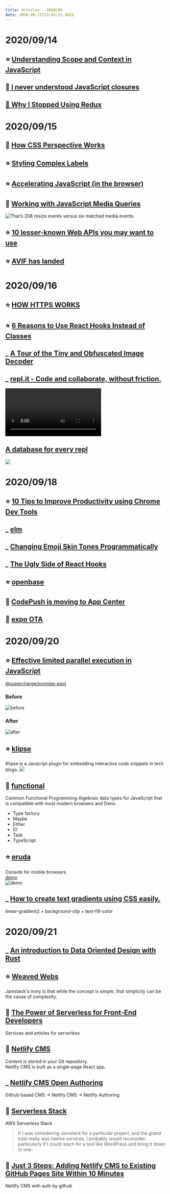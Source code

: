 ```yaml
---
title: Articles - 2020/09
date: 2020-09-21T13:43:21.492Z
---
```

# 2020/09/14

## ⭐️ [Understanding Scope and Context in JavaScript](http://ryanmorr.com/understanding-scope-and-context-in-javascript/)

## 🌠[ I never understood JavaScript closures](https://medium.com/dailyjs/i-never-understood-javascript-closures-9663703368e8)

## [🌟 Why I Stopped Using Redux](https://dev.to/g_abud/why-i-quit-redux-1knl)

# 2020/09/15

## 🌠 [How CSS Perspective Works](https://css-tricks.com/how-css-perspective-works/)

## ⭐️ [Styling Complex Labels](https://cloudfour.com/thinks/styling-complex-labels/)

## ⭐️ [Accelerating JavaScript (in the browser)](https://hyphaebeast.club/writing/accelerating-js/)

## 🌟 [Working with JavaScript Media Queries](https://css-tricks.com/working-with-javascript-media-queries/)

![That’s 208 resize events versus six matched media events.](https://i0.wp.com/css-tricks.com/wp-content/uploads/2020/08/image-48.png?w=600&ssl=1)

## ⭐️ [10 lesser-known Web APIs you may want to use](https://blog.greenroots.info/10-lesser-known-web-apis-you-may-want-to-use-ckejv75cr012y70s158n85yhn)

## ⭐️ [AVIF has landed](https://jakearchibald.com/2020/avif-has-landed/)

# 2020/09/16

## ⭐️ [HOW HTTPS WORKS](https://howhttps.works/)

## ⭐️ [6 Reasons to Use React Hooks Instead of Classes](https://blog.bitsrc.io/6-reasons-to-use-react-hooks-instead-of-classes-7e3ee745fe04)

## _ [A Tour of the Tiny and Obfuscated Image Decoder](http://eastfarthing.com/blog/2020-09-14-decoder/)

## _ [repl.it - Code and collaborate, without friction.](https://repl.it/)

![](https://cms.repl.it/assets/landing.mp4)

## [A database for every repl](https://blog.repl.it/database)

![](https://blog.repl.it/images/database/database1.gif)

# 2020/09/18

## ⭐️ [10 Tips to Improve Productivity using Chrome Dev Tools](https://blog.bitsrc.io/10-tips-to-improve-productivity-using-chrome-dev-tools-7918fc8203f3)

## _ [elm](https://elm-lang.org/)

## _ [Changing Emoji Skin Tones Programmatically](https://css-tricks.com/changing-emoji-skin-tones-programmatically/)

## _ [The Ugly Side of React Hooks](https://medium.com/swlh/the-ugly-side-of-hooks-584f0f8136b6)

## ⭐️ [openbase](https://openbase.io/)

## 🌠 [CodePush is moving to  App Center](https://microsoft.github.io/code-push/)

## 🌠 [expo OTA](https://docs.expo.io/guides/configuring-ota-updates/)

# 2020/09/20

## ⭐️ [Effective limited parallel execution in JavaScript](https://medium.com/@arsenyyankovsky/effective-limited-parallel-execution-in-javascript-ea2a1fb9a632)

[@supercharge/promise-pool](https://github.com/supercharge/promise-pool)

### Before

![before](https://miro.medium.com/max/700/1*JKOyeGsdb01Skh3oz8-8Bg.png)

### After

![after](https://miro.medium.com/max/700/1*p0wnV6WLTPniBGkdhQN_ZA.png)

## ⭐️ [klipse](https://github.com/viebel/klipse)

Klipse is a Javacript plugin for embedding interactive code snippets in tech blogs.
![](https://raw.githubusercontent.com/viebel/klipse/master/images/javascript-snippet.gif)

## 🌟 [functional](https://github.com/sebastienfilion/functional)

Common Functional Programming Algebraic data types for JavaScript that is compatible with most modern browsers and Deno.

* Type factory
* Maybe
* Either
* IO
* Task
* TypeScript

## ⭐️ [eruda](https://github.com/liriliri/eruda)

Console for mobile browsers\
[demo](https://eruda.liriliri.io)\
![demo](https://raw.githubusercontent.com/liriliri/eruda/master/doc/qrcode.png)

## _ [How to create text gradients using CSS easily.](https://dev.to/tejash023/how-to-create-text-gradients-using-css-easily-1kac)

linear-gradient() + background-clip + text-fill-color

# 2020/09/21

## _ [An introduction to Data Oriented Design with Rust](https://jamesmcm.github.io/blog/2020/07/25/intro-dod/)

## ⭐️ [Weaved Webs](https://css-tricks.com/weaved-webs/)

Jamstack's irony is that while the concept is simple, that simplicity can be the cause of complexity.

## 🌠 [The Power of Serverless for Front-End Developers](https://serverless.css-tricks.com/)

Services and articles for serverless

## 🌠 [Netlify CMS](https://www.netlifycms.org/)

Content is stored in your Git repository.\
Netlify CMS is built as a single-page React app.

## _ [Netlify CMS Open Authoring](https://css-tricks.com/netlify-cms-open-authoring/)

Github based CMS -> Netlify CMS -> Netlify Authoring

## 🌟 [Serverless Stack](https://serverless-stack.com/)

AWS Serverless Stack

> If I was considering Jamstack for a particular project, and the grand total really was twelve services, I probably would reconsider, particularly if I could reach for a tool like WordPress and bring it down to one.

## 🌠 [Just 3 Steps: Adding Netlify CMS to Existing GitHub Pages Site Within 10 Minutes](https://cnly.github.io/2018/04/14/just-3-steps-adding-netlify-cms-to-existing-github-pages-site-within-10-minutes.html)

Netlify CMS with auth by github